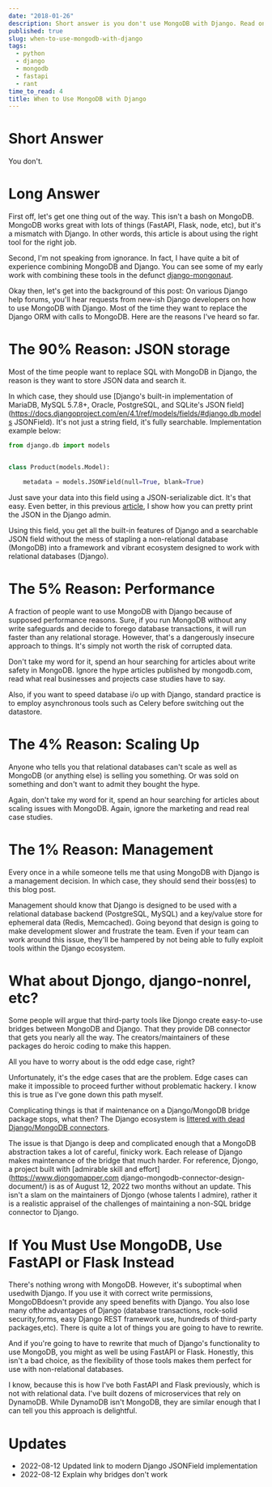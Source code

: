 ```yaml
---
date: "2018-01-26"
description: Short answer is you don't use MongoDB with Django. Read on for the specifics.
published: true
slug: when-to-use-mongodb-with-django
tags:
  - python
  - django
  - mongodb
  - fastapi
  - rant
time_to_read: 4
title: When to Use MongoDB with Django
---
```


# Short Answer

You don't.

# Long Answer

First off, let's get one thing out of the way. This isn't a bash on MongoDB. MongoDB works great with lots of things (FastAPI, Flask, node, etc), but it's a mismatch with Django. In other words, this article is about using the right tool for the right job.

Second, I'm not speaking from ignorance. In fact, I have quite a bit of experience combining MongoDB and Django. You can see some of my early work with combining these tools in the defunct [django-mongonaut](https://github.com/jazzband/django-mongonaut).

Okay then, let's get into the background of this post: On various Django help forums, you'll hear requests from new-ish Django developers on how to use MongoDB with Django. Most of the time they want to replace the Django ORM with calls to MongoDB. Here are the reasons I've heard so far.

# The 90% Reason: JSON storage

Most of the time people want to replace SQL with MongoDB in Django, the reason is they want to store JSON data and search it.

In which case, they should use [Django's built-in implementation of MariaDB, MySQL 5.7.8+, Oracle, PostgreSQL, and SQLite's JSON field](https://docs.djangoproject.com/en/4.1/ref/models/fields/#django.db.models JSONField). It's not just a string field, it's fully searchable. Implementation example below:

```python
from django.db import models


class Product(models.Model):

    metadata = models.JSONField(null=True, blank=True)
```

Just save your data into this field using a JSON-serializable dict. It's that easy. Even better, in this previous [article](/pretty-formatting-json-django-admin.html), I show how you can pretty print the JSON in the Django admin.

Using this field, you get all the built-in features of Django and a searchable JSON field without the mess of stapling a non-relational database (MongoDB) into a framework and vibrant ecosystem designed to work with relational databases (Django).

# The 5% Reason: Performance

A fraction of people want to use MongoDB with Django because of supposed performance reasons. Sure, if you run MongoDB without any write safeguards and decide to forego database transactions, it will run faster than any relational storage. However, that's a dangerously insecure approach to things. It's simply not worth the risk of corrupted data.

Don't take my word for it, spend an hour searching for articles about write safety in MongoDB. Ignore the hype articles published by mongodb.com, read what real businesses and projects case studies have to say.

Also, if you want to speed database i/o up with Django, standard practice is to employ asynchronous tools such as Celery before switching out the datastore.

# The 4% Reason: Scaling Up

Anyone who tells you that relational databases can't scale as well as MongoDB (or anything else) is selling you something. Or was sold on something and don't want to admit they bought the hype.

Again, don't take my word for it, spend an hour searching for articles about scaling issues with MongoDB. Again, ignore the marketing and read real case studies.

# The 1% Reason: Management

Every once in a while someone tells me that using MongoDB with Django is a management decision. In which case, they should send their boss(es) to this blog post.

Management should know that Django is designed to be used with a relational database backend (PostgreSQL, MySQL) and a key/value store for ephemeral data (Redis, Memcached). Going beyond that design is going to make development slower and frustrate the team. Even if your team can work around this issue, they'll be hampered by not being able to fully exploit tools within the Django ecosystem.

# What about Djongo, django-nonrel, etc?

Some people will argue that third-party tools like Djongo create easy-to-use bridges between MongoDB and Django. That they provide DB connector that gets you nearly all the way. The creators/maintainers of these packages do heroic coding to make this happen.

All you have to worry about is the odd edge case, right?

Unfortunately, it's the edge cases that are the problem. Edge cases can make it impossible to proceed further without problematic hackery. I know this is true as I've gone down this path myself.

Complicating things is that if maintenance on a Django/MongoDB bridge package stops, what then? The Django ecosystem is [littered with dead Django/MongoDB connectors](https://djangopackages.org/search/?q=mongo).

The issue is that Django is deep and complicated enough that a MongoDB abstraction takes a lot of careful, finicky work. Each release of Django makes maintenance of the bridge that much harder. For reference, Djongo, a project built with [admirable skill and effort](https://www.djongomapper.com django-mongodb-connector-design-document/) is as of August 12, 2022 two months without an update. This isn't a slam on the maintainers of Djongo (whose talents I admire), rather it is a realistic appraisel of the challenges of maintaining a non-SQL bridge connector to Django.

# If You Must Use MongoDB, Use FastAPI or Flask Instead

There's nothing wrong with MongoDB. However, it's suboptimal when usedwith Django. If you use it with correct write permissions, MongoDBdoesn't provide any speed benefits with Django. You also lose many ofthe advantages of Django (database transactions, rock-solid security,forms, easy Django REST framework use, hundreds of third-party packages,etc). There is quite a lot of things you are going to have to rewrite.

And if you're going to have to rewrite that much of Django's functionality to use MongoDB, you might as well be using FastAPI or Flask. Honestly, this isn't a bad choice, as the flexibility of those tools makes them perfect for use with non-relational databases.

I know, because this is how I've both FastAPI and Flask previously, which is not with relational data. I've built dozens of microservices that rely on DynamoDB. While DynamoDB isn't MongoDB, they are similar enough that I can tell you this approach is delightful.

# Updates

- 2022-08-12 Updated link to modern Django JSONField implementation
- 2022-08-12 Explain why bridges don't work

